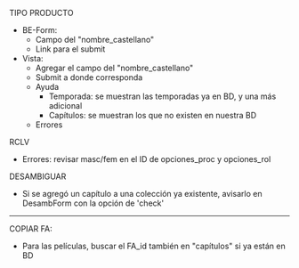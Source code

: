 TIPO PRODUCTO
- BE-Form:
    - Campo del "nombre_castellano"
    - Link para el submit
- Vista:
    - Agregar el campo del "nombre_castellano"
    - Submit a donde corresponda
    - Ayuda
        - Temporada: se muestran las temporadas ya en BD, y una más adicional
        - Capítulos: se muestran los que no existen en nuestra BD
    - Errores

RCLV
- Errores: revisar masc/fem en el ID de opciones_proc y opciones_rol

DESAMBIGUAR
- Si se agregó un capítulo a una colección ya existente, avisarlo en DesambForm con la opción de 'check'

*******************************************************************************

COPIAR FA: 
- Para las películas, buscar el FA_id también en "capítulos" si ya están en BD
